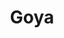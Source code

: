 ---
ref: sol-231-0015
title: ["Goya"]
author_name: ["Diego Lara"]
publisher: ["Fundación Juan March"]
year: "y1979"
origin: ["Spain"]
formats: ["book"]
disciplines: ["graphic-design"]
tags:
layout: artifact
status: ["scan"]
published: false
int_published: false
image_count:
date_added: 2023-06-16
batch:
---